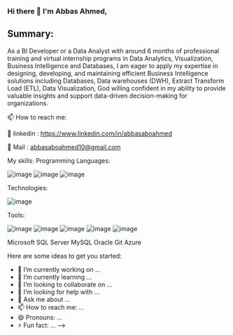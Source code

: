 ### Hi there 👋 I'm Abbas Ahmed,
## Summary:
As a BI Developer or a Data Analyst with around 6 months of professional training and virtual internship programs in Data Analytics, Visualization, Business Intelligence and Databases, I am eager to apply my expertise in designing, developing, and maintaining efficient Business Intelligence solutions including Databases, Data warehouses (DWH), Extract Transform Load (ETL), Data Visualization, God willing confident in my ability to provide valuable insights and support data-driven decision-making for organizations.

📫 How to reach me:

🔗 linkedin : https://www.linkedin.com/in/abbasaboahmed

🔗 Mail : abbasaboahmed10@gmail.com

My skills:
Programming Languages:

![image](https://github.com/AbbasAboAhmed/AbbasAboAhmed/assets/119682955/3ed52c13-eb82-4e35-98c1-4e87b664f0d3)
![image](https://github.com/AbbasAboAhmed/AbbasAboAhmed/assets/119682955/4b6f0d1a-ee5d-46d1-83ff-9a1697647936)
![image](https://github.com/AbbasAboAhmed/AbbasAboAhmed/assets/119682955/55a8e2a3-f360-481f-8b42-504bf95b1ada)


Technologies:

![image](https://github.com/AbbasAboAhmed/AbbasAboAhmed/assets/119682955/7beefcef-6312-40b0-a382-6ff746bf8664)




Tools:

![image](https://github.com/AbbasAboAhmed/AbbasAboAhmed/assets/119682955/dc3e8ab3-7f84-40dd-b92a-fbf10dc02c32)
![image](https://github.com/AbbasAboAhmed/AbbasAboAhmed/assets/119682955/2b28b7bf-8a1c-4e2c-b046-51bc0eb553eb)
![image](https://github.com/AbbasAboAhmed/AbbasAboAhmed/assets/119682955/40a836a3-f90d-4886-ac30-dcbaf2ead441)
![image](https://github.com/AbbasAboAhmed/AbbasAboAhmed/assets/119682955/e76fb519-d0ee-46e0-979d-de519cabc453)
![image](https://github.com/AbbasAboAhmed/AbbasAboAhmed/assets/119682955/ed59e2ac-685e-4727-bff2-cbd04f1088c4)









Microsoft SQL Server MySQL Oracle Git  Azure 



Here are some ideas to get you started:

- 🔭 I’m currently working on ...
- 🌱 I’m currently learning ...
- 👯 I’m looking to collaborate on ...
- 🤔 I’m looking for help with ...
- 💬 Ask me about ...
- 📫 How to reach me: ...
- 😄 Pronouns: ...
- ⚡ Fun fact: ...
-->
